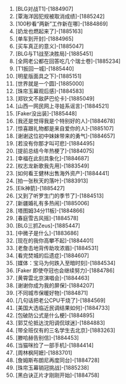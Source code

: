 
1. [BLG对战T1]-[1884907]
1. [覃海洋因犯规被取消成绩]-[1885242]
1. [100秒看“两新”工作新在哪]-[1884869]
1. [奶龙也燃起来了]-[1885163]
1. [单车到开封]-[1884965]
1. [买车真正的意义]-[1885047]
1. [BLG与T1战至决胜局]-[1885451]
1. [全网老公都在回答吃几个瑞士卷]-[1885234]
1. [T1扳回一城]-[1885440]
1. [明星版面具之下]-[1885151]
1. [世界就是一个圆]-[1885000]
1. [珠帘玉幕观后感]-[1884583]
1. [郑钦文不敌萨巴伦卡]-[1885049]
1. [山西一网民网上寻娃系谣言]-[1884521]
1. [Faker没出装]-[1885448]
1. [我还是觉得我是个特别好的人]-[1884678]
1. [惊喜跟礼物都是来自爱你的人]-[1885107]
1. [谢谢这位初中妹妹带来的勇气]-[1884657]
1. [若没有你那才叫可悲]-[1884495]
1. [提前总结今年热梗了]-[1884075]
1. [幸福在此刻具象化]-[1884687]
1. [权志龙新歌我先用]-[1883549]
1. [如何看王健林出售海外资产]-[1884441]
1. [拍一张秋天的落叶]-[1883913]
1. [Elk神箭]-[1885427]
1. [又到了听罗生门的季节了]-[1884513]
1. [新疆婚礼有多热闹]-[1885006]
1. [塔图姆34分11板]-[1884866]
1. [春庭雪古风摇]-[1884578]
1. [BLG三抓Zeus]-[1885447]
1. [中微子是什么]-[1883686]
1. [现在的我你高攀不起]-[1884401]
1. [老詹击地背传助攻浓眉]-[1884531]
1. [看完焚城的后遗症]-[1884607]
1. [媒体：宝马为何跌入至暗时刻]-[1884534]
1. [Faker 即使夺冠也会继续努力]-[1884786]
1. [黄霄雲北京演唱会]-[1884463]
1. [谢谢你成为我的屏保]-[1884207]
1. [不同城市保暖好物]-[1884871]
1. [几句话把老公CPU干烧了]-[1884569]
1. [美国大选临近民调结果如何]-[1884733]
1. [包破防公式是什么梗]-[1884895]
1. [郭艾伦抵达沈阳调侃球迷]-[1884883]
1. [带全班仅有的三名学生去北京]-[1883263]
1. [滕哈赫告别信]-[1884453]
1. [当猫咪捡了一部手机]-[1884414]
1. [周林枫阿嬷]-[1883701]
1. [詹姆斯布朗尼再度同台]-[1884728]
1. [珠帘玉幕销冠挑战]-[1885238]
1. [黑白诀正片才刚刚开始]-[1884758]